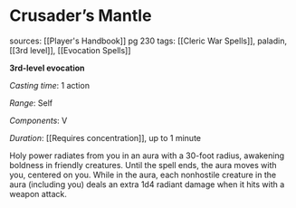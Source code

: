 # Crusader’s Mantle
sources: [[Player's Handbook]] pg 230
tags: [[Cleric War Spells]], paladin, [[3rd level]], [[Evocation Spells]]

**3rd-level evocation**

*Casting time*: 1 action

*Range*: Self

*Components*: V 

*Duration*: [[Requires concentration]], up to 1 minute

Holy power radiates from you in an aura with a 30-foot radius, awakening boldness in friendly creatures. Until the spell ends, the aura moves with you, centered on you. While in the aura, each nonhostile creature in the aura (including you) deals an extra 1d4 radiant damage when it hits with a weapon attack.
